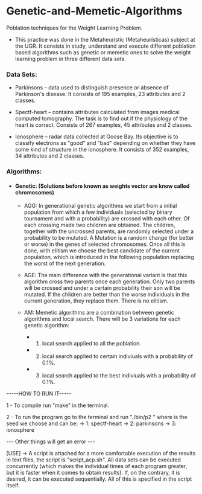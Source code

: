 # Genetic-and-Memetic-Algorithms
Poblation techniques for the Weight Learning Problem.

- This practice was done in the Metaheuristic (Metaheurísticas) subject at the UGR. It consists in study, understand and execute different poblation based algorithms such as genetic or memetic ones to solve the weight learning problem in three different data sets.

### Data Sets:
  * Parkinsons – data used to distinguish presence or absence
of Parkinson's disease. It consists of 195 examples, 23 attributes and 2 classes.

  * Spectf-heart – contains attributes calculated from images
medical computed tomography. The task is to find out if the
physiology of the heart is correct. Consists of 267 examples, 45 attributes
and 2 classes.

  * Ionosphere – radar data collected at Goose Bay. Its objective is to
classify electrons as "good" and "bad" depending on whether they have
some kind of structure in the ionosphere. It consists of 352 examples, 34
attributes and 2 classes.

### Algorithms:
  * #### Genetic: (Solutions before known as weights vector are know called chromosomes)
    - AGG: In generational genetic algorithms we start from a
initial population from which a few individuals (selected by binary tournament and with a probability) are crossed with each other. Of each crossing made
two children are obtained. The children, together with the uncrossed parents, are
randomly selected under a probability to be mutated. A
Mutation is a random change (for better or worse) in the genes of
selected chromosomes. Once all this is done, with elitism we choose the
best candidate of the current population, which is introduced in the following
population replacing the worst of the next generation.

    - AGE: The main difference with the generational variant is that this algorithm cross two parents once each generation. Only two parents will be crossed and under a certain probability their son will be mutated. If the children are better than the worse individuals in the current generation, they replace them. There is no elitism.
    
    - AM: Memetic algorithms are a combination between genetic algorithms and local search. There will be 3 variations for each genetic algorithm:
      * 1) local search applied to all the poblation.
      * 2) local search applied to certain indiviuals with a probability of 0.1%.
      * 3) local search applied to the best indiviuals with a probability of 0.1%.

-----HOW TO RUN IT-----

1 - To compile run "make" in the terminal.

2 - To run the program go to the terminal and run "./bin/p2 <seed> <parameter>" where
<seed> is the seed we choose and
<parameter> can be:
		-> 1: spectf-heart
		-> 2: parkinsons
		-> 3: ionosphere

--- Other things will get an error ---

[USE] -> A script is attached for a more comfortable execution of the results in text files, the script is "script_acp.sh".
All data sets can be executed concurrently (which makes the individual times of each program greater, but it is faster when it comes to obtain results).
If, on the contrary, it is desired, it can be executed sequentially. All of this is specified in the script itself.
